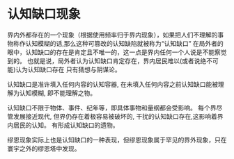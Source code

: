 # 认知缺口现象

界内外都存在的一个现象（根据使用频率归于界内现象），如果把人们不理解的事物称作认知模糊的话,那么这种可篡改的认知缺陷就被称为“认知缺口”
在局外者的眼中，认知缺口的存在是肯定且不唯一的，这一点是界内任何一个人说是不能察觉到的。
也就是说，局外者认为认知缺口肯定存在，界内居民难以(或者说绝不可能)认为认知缺口存在 只有猜想与阴谋论。

认知缺口是准许填入任何内容的认知容器, 在未填入任何内容之前认知缺口能被理解为认知模糊, 即不能理解之物。

认知缺口不限于物体、事件、纪年等，即具体事物和量纲都会受影响。
每个界尽管发展接近现代, 但界仍存在着极容易被破坏的, 干扰的认知缺口存在,这影响着界内居民的认知。
有形成认知缺口的遗物。

缪恩现象实际上也是认知缺口的一种表现，但缪恩现象属于罕见的界外现象，只在寰宇之外的缪恩塔中发现。
